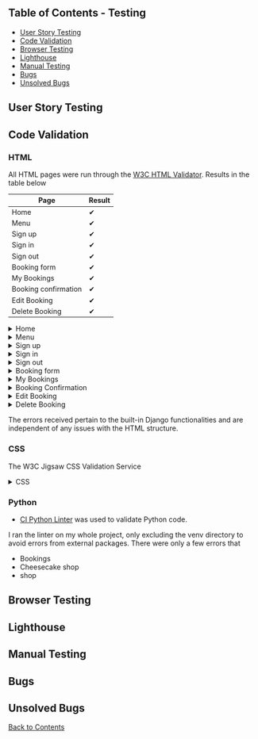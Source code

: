 ## Table of Contents - Testing
- [User Story Testing](#user-story-testing)
- [Code Validation](#code-validation)
- [Browser Testing](#browser-testing)
- [Lighthouse](#lighthouse)
- [Manual Testing](#manual-testing)
- [Bugs](#bugs)
- [Unsolved Bugs](#unsolved-bugs)

## User Story Testing


## Code Validation
### HTML
All HTML pages were run through the [W3C HTML Validator](https://validator.w3.org/). Results in the table below

|Page|Result|
|----|----|
|Home|✔|
|Menu|✔|
|Sign up|✔|
|Sign in|✔|
|Sign out|✔|
|Booking form|✔|
|My Bookings|✔|
|Booking confirmation|✔|
|Edit Booking|✔|
|Delete Booking|✔|


<details><summary>Home</summary>

![Home page](docs/testing/validation_home.png)
</details>

<details><summary>Menu</summary>

![Menu page](docs/testing/validation_menu.png)
</details>

<details><summary>Sign up</summary>

![Sign up](docs/testing/validation_signup.png)
</details>

<details><summary>Sign in</summary>

![Sign in](docs/testing/validation_signin.png)
</details>

<details><summary>Sign out</summary>

![Sign out](docs/testing/validation_signout.png)
</details>

<details><summary>Booking form</summary>

![Booking form](docs/testing/validation_bookingform.png)
</details>

<details><summary>My Bookings</summary>

![My Bookings](docs/testing/validation_mybookings.png)
</details>

<details><summary>Booking Confirmation</summary>

![Booking Confirmation](docs/testing/validation_mybookings.png)
</details>

<details><summary>Edit Booking</summary>

![Edit Booking](docs/testing/validation_editbooking.png)
</details>

<details><summary>Delete Booking</summary>

![Booking Confirmation](docs/testing/validation_deletebooking.png)
</details>


The errors received pertain to the built-in Django functionalities and are independent of any issues with the HTML structure.


### CSS
The W3C Jigsaw CSS Validation Service

<details><summary>CSS</summary>

![CSS](docs/testing/validation_css.png)
</details>

### Python

- [CI Python Linter](https://pep8ci.herokuapp.com/) was used to validate Python code.

I ran the linter on my whole project, only excluding the venv directory to avoid errors from external packages. There were only a few errors that

- Bookings
- Cheesecake shop
- shop

## Browser Testing



## Lighthouse


## Manual Testing


## Bugs

## Unsolved Bugs

[Back to Contents](#table-of-contents---testing)